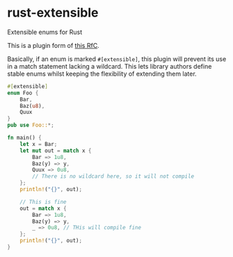 # rust-extensible

Extensible enums for Rust

This is a plugin form of [this RfC](https://github.com/rust-lang/rfcs/pull/757).

Basically, if an enum is marked `#[extensible]`, this plugin will prevent its use in a match statement lacking a wildcard. This lets library authors define stable enums whilst
keeping the flexibility of extending them later.


```rust
#[extensible]
enum Foo {
    Bar,
    Baz(u8),
    Quux
}
pub use Foo::*;

fn main() {
    let x = Bar;
    let mut out = match x {
        Bar => 1u8,
        Baz(y) => y,
        Quux => 0u8, 
        // There is no wildcard here, so it will not compile
    };
    println!("{}", out);

    // This is fine
    out = match x {
        Bar => 1u8,
        Baz(y) => y,
        _ => 0u8, // THis will compile fine
    };
    println!("{}", out);
}
```